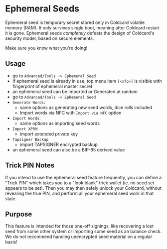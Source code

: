 # Ephemeral Seeds

Ephemeral seed is temporary secret stored only in Coldcard volatile
memory (RAM). It only survives single boot, meaning after Coldcard
restart it is gone.  Ephemeral seeds *completely* defeats the design
of Coldcard's security model, based on secure elements.

Make sure you know what you're doing!


## Usage

- go to `Advanced/Tools -> Ephemeral Seed`
- if ephemeral seed is already in use, top menu item `[<xfp>]` is visible
  with fingerprint of ephemeral master secret
- an ephemeral seed can be Imported or Generated at random
- go to `Advanced/Tools -> Ephemeral Seed`
- `Generate Words`:
  - same options as generating new seed words, dice rolls included
  - Import words via NFC with `Import via NFC` option
- `Import Words`:
  - same options as importing seed words
- `Import XPRV`:
  - import extended private key
- `Tapsigner Backup`
  - import TAPSIGNER encrypted backup
- an ephemeral seed can also be a BIP-85 derived value

## Trick PIN Notes

If you intend to use the ephemeral seed feature frequently, you can
define a "Trick PIN" which takes you to a "look blank" trick wallet
(ie.  no seed set appears to be set).  Then you may then safely
unlock your Coldcard, without revealing the true PIN, and perform
all your ephemeral seed work in that state.

## Purpose

This feature is intended for those one-off signings, like recovering
a lost seed from some other system or importing some seed as an
balance check. We do not recommend handing unencrypted seed material
on a regular basis!


